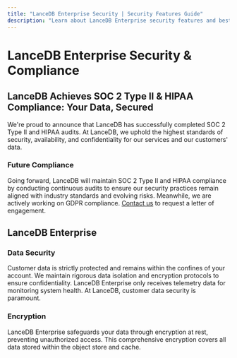 ```yaml
---
title: "LanceDB Enterprise Security | Security Features Guide"
description: "Learn about LanceDB Enterprise security features and best practices. Includes authentication, encryption, access control, and compliance features."
---
```


# LanceDB Enterprise Security & Compliance

## LanceDB Achieves SOC 2 Type II & HIPAA Compliance: Your Data, Secured

We're proud to announce that LanceDB has successfully completed SOC 2 Type II and HIPAA audits. 
At LanceDB, we uphold the highest standards of security, availability, and confidentiality 
for our services and our customers' data.

### Future Compliance

Going forward, LanceDB will maintain SOC 2 Type II and HIPAA compliance by conducting continuous 
audits to ensure our security practices remain aligned with industry standards and evolving 
risks. Meanwhile, we are actively working on GDPR compliance. 
[Contact us](mailto:contact@lancedb.com) to request a letter of engagement. 

## LanceDB Enterprise

### Data Security

Customer data is strictly protected and remains within the confines of your account. 
We maintain rigorous data isolation and encryption protocols to ensure confidentiality. 
LanceDB Enterprise only receives telemetry data for monitoring system health. 
At LanceDB, customer data security is paramount. 

### Encryption

LanceDB Enterprise safeguards your data through encryption at rest, preventing 
unauthorized access. This comprehensive encryption covers all data stored within the 
object store and cache. 
